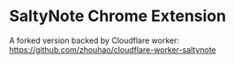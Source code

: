 # SaltyNote Chrome Extension

A forked version backed by Cloudflare worker: https://github.com/zhouhao/cloudflare-worker-saltynote
